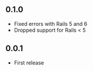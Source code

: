 ## 0.1.0

- Fixed errors with Rails 5 and 6
- Dropped support for Rails < 5

## 0.0.1

- First release
